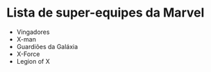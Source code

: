 # Lista de super-equipes da Marvel

- Vingadores
- X-man
- Guardiões da Galáxia
- X-Force
- Legion of X